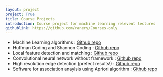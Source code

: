 ```yaml
---
layout: project
project: True
title: Course Projects
introduction: Course project for machine learning relevent lectures
githublink: https://github.com/ranery/Courses-only
---
```


- Machine Learning algorithms : [Github repo](https://github.com/ranery/Courses-only/tree/master/Machine-Learning)
- Huffman Coding and Shannon Coding : [Github repo](https://github.com/ranery/Courses-only/tree/master/Huffman%20Coding%20and%20Shannon%20Coding)
- Local feature detection and matching : [Github repo](https://github.com/ranery/Courses-only/blob/master/local_feature_detection_and_matching.ipynb)
- Convolutional neural network without framework : [Github repo](https://github.com/ranery/Courses-only/tree/master/CNN)
- High resolution edge detection (prefect results!) : [Github repo](https://github.com/ranery/Courses-only/blob/master/edge-detection.pdf)
- Software for association anaylsis using Apriori algorithm : [Github repo](https://github.com/ranery/Courses-only/tree/master/Apriori)